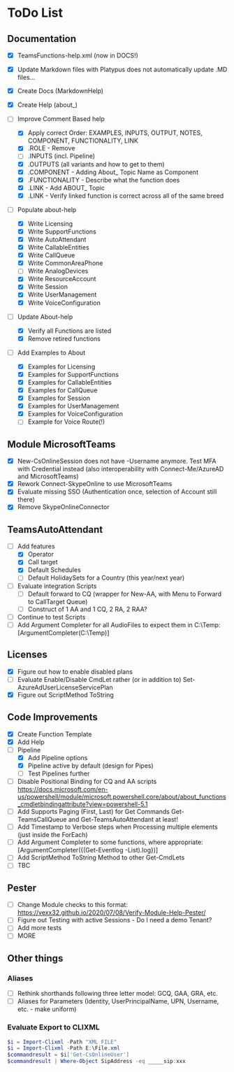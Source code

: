 ﻿# ToDo List

## Documentation

- [x] TeamsFunctions-help.xml (now in DOCS!)
- [x] Update Markdown files with Platypus does not automatically update .MD files...

- [x] Create Docs (MarkdownHelp)
- [x] Create Help (about_)
- [ ] Improve Comment Based help
  - [x] Apply correct Order: EXAMPLES, INPUTS, OUTPUT, NOTES, COMPONENT, FUNCTIONALITY, LINK
  - [x] .ROLE - Remove
  - [ ] .INPUTS (incl. Pipeline)
  - [x] .OUTPUTS (all variants and how to get to them)
  - [x] .COMPONENT - Adding About_ Topic Name as Component
  - [x] .FUNCTIONALITY - Describe what the function does
  - [x] .LINK - Add ABOUT_ Topic
  - [x] .LINK - Verify linked function is correct across all of the same breed
- [ ] Populate about-help
  - [x] Write Licensing
  - [x] Write SupportFunctions
  - [x] Write AutoAttendant
  - [x] Write CallableEntities
  - [x] Write CallQueue
  - [x] Write CommonAreaPhone
  - [ ] Write AnalogDevices
  - [x] Write ResourceAccount
  - [x] Write Session
  - [x] Write UserManagement
  - [x] Write VoiceConfiguration
- [ ] Update About-help
  - [x] Verify all Functions are listed
  - [x] Remove retired functions
- [ ] Add Examples to About
  - [x] Examples for Licensing
  - [x] Examples for SupportFunctions
  - [x] Examples for CallableEntities
  - [x] Examples for CallQueue
  - [x] Examples for Session
  - [x] Examples for UserManagement
  - [x] Examples for VoiceConfiguration
  - [ ] Example for Voice Route(!)

## Module MicrosoftTeams

- [x] New-CsOnlineSession does not have -Username anymore. Test MFA with Credential instead (also interoperability with Connect-Me/AzureAD and MicrosoftTeams)
- [x] Rework Connect-SkypeOnline to use MicrosoftTeams
- [x] Evaluate missing SSO (Authentication once, selection of Account still there)
- [x] Remove SkypeOnlineConnector

## TeamsAutoAttendant

- [ ] Add features
  - [x] Operator
  - [x] Call target
  - [x] Default Schedules
  - [ ] Default HolidaySets for a Country (this year/next year)
- [ ] Evaluate integration Scripts
  - [ ] Default forward to CQ (wrapper for New-AA, with Menu to Forward to CallTarget Queue)
  - [ ] Construct of 1 AA and 1 CQ, 2 RA, 2 RAA?
- [ ] Continue to test Scripts
- [ ] Add Argument Completer for all AudioFiles to expect them in C:\Temp: [ArgumentCompleter(C:\Temp\)]

## Licenses

- [x] Figure out how to enable disabled plans
- [ ] Evaluate Enable/Disable CmdLet rather (or in addition to) Set-AzureAdUserLicenseServicePlan
- [x] Figure out ScriptMethod ToString

## Code Improvements

- [x] Create Function Template
- [x] Add Help
- [ ] Pipeline
  - [x] Add Pipeline options
  - [x] Pipeline active by default (design for Pipes)
  - [ ] Test Pipelines further
- [ ] Disable Positional Binding for CQ and AA scripts https://docs.microsoft.com/en-us/powershell/module/microsoft.powershell.core/about/about_functions_cmdletbindingattribute?view=powershell-5.1
- [ ] Add Supports Paging (First, Last) for Get Commands Get-TeamsCallQueue and Get-TeamsAutoAttendant at least!
- [ ] Add Timestamp to Verbose steps when Processing multiple elements (just inside the ForEach)
- [ ] Add Argument Completer to some functions, where appropriate: [ArgumentCompleter({(Get-Eventlog -List).log})]
- [ ] Add ScriptMethod ToString Method to other Get-CmdLets
- [ ] TBC

## Pester

- [ ] Change Module checks to this format: https://vexx32.github.io/2020/07/08/Verify-Module-Help-Pester/
- [ ] Figure out Testing with active Sessions - Do I need a demo Tenant?
- [ ] Add more tests
- [ ] MORE

## Other things

### Aliases

- [ ] Rethink shorthands following three letter model: GCQ, GAA, GRA, etc.
- [ ] Aliases for Parameters (Identity, UserPrincipalName, UPN, Username, etc. - make uniform)

### Evaluate Export to CLIXML

```powershell
$i = Import-Clixml -Path "XML FILE"
$i = Import-Clixml -Path E:\File.xml
$commandresult = $i['Get-CsOnlineUser']
$commandresult | Where-Object SipAddress -eq _____sip:xxx
```
